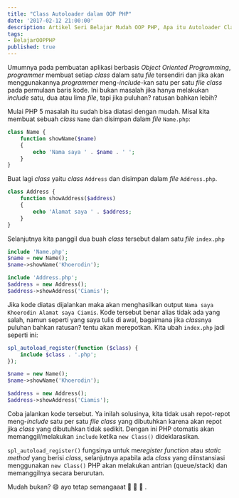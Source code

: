 ```yaml
---
title: "Class Autoloader dalam OOP PHP"
date: '2017-02-12 21:00:00'
description: Artikel Seri Belajar Mudah OOP PHP, Apa itu Autoloader Class dalam OOP PHP ? Umumnya pada pembuatan aplikasi berbasis Object Oriented Programming,  programmer membuat setiap class dalam satu file tersendiri dan jika akan menggunakannya programmer meng-include-kan satu per satu file class pada permulaan baris kode. Ini bukan masalah jika hanya melakukan include satu, dua atau lima file, tapi jika puluhan? ratusan bahkan lebih?
tags:
- BelajarOOPPHP
published: true
---
```


Umumnya pada pembuatan aplikasi berbasis _Object Oriented Programming_,  _programmer_ membuat setiap _class_ dalam satu _file_ tersendiri dan jika akan menggunakannya _programmer_ meng-*include*-kan satu per satu _file class_ pada permulaan baris kode. Ini bukan masalah jika hanya melakukan _include_ satu, dua atau lima _file_, tapi jika puluhan? ratusan bahkan lebih?

Mulai PHP 5 masalah itu sudah bisa diatasi dengan mudah. Misal kita membuat sebuah _class_ `Name` dan disimpan dalam _file_ `Name.php`: 

```php
class Name {
    function showName($name)
    {
    	echo 'Nama saya ' . $name . ' ';
    }
}
```

Buat lagi _class_ yaitu _class_ `Address` dan disimpan dalam _file_ `Address.php`.

```php
class Address {
    function showAddress($address)
    {
    	echo 'Alamat saya ' . $address;
    }
}
```

Selanjutnya kita panggil dua buah _class_ tersebut dalam satu _file_ `index.php`

```php
include 'Name.php';
$name = new Name();
$name->showName('Khoerodin');

include 'Address.php';
$address = new Address();
$address->showAddress('Ciamis');
```

Jika kode diatas dijalankan maka akan menghasilkan output `Nama saya Khoerodin Alamat saya Ciamis`. Kode tersebut benar alias tidak ada yang salah, namun seperti yang saya tulis di awal, bagaimana jika *class*nya puluhan bahkan ratusan? tentu akan merepotkan. Kita ubah `index.php` jadi seperti ini:

```php
spl_autoload_register(function ($class) {
    include $class . '.php';
});

$name = new Name();
$name->showName('Khoerodin');

$address = new Address();
$address->showAddress('Ciamis');
```

Coba jalankan kode tersebut. Ya inilah solusinya, kita tidak usah repot-repot meng-*include* satu per satu _file class_ yang dibutuhkan karena akan repot jika _class_ yang dibutuhkan tidak sedikit. Dengan ini PHP otomatis akan memanggil/melakukan `include` ketika `new Class()` dideklarasikan.

`spl_autoload_register()` fungsinya untuk me*register function* atau *static method* yang berisi _class_,  selanjutnya apabila ada _class_ yang diinstansiasi menggunakan `new Class()` PHP akan melakukan antrian (queue/stack) dan memanggilnya secara berurutan.

Mudah bukan? :smile: ayo tetap semangaaat :muscle: :muscle: :muscle: .